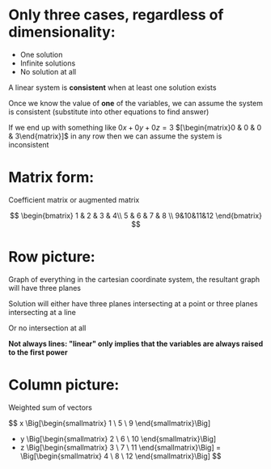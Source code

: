 # Only three cases, regardless of dimensionality:

- One solution
- Infinite solutions
- No solution at all

A linear system is **consistent** when at least one solution exists

Once we know the value of **one** of the variables, we can assume the system is consistent (substitute into other equations to find answer)

If we end up with something like $0x + 0y + 0z = 3$ $[\begin{matrix}0 & 0 & 0 & 3\end{matrix}]$  in any row then we can assume the system is inconsistent

# Matrix form:

Coefficient matrix or augmented matrix

$$
\begin{bmatrix}
1 & 2 & 3 & 4\\
5 & 6 & 7 & 8 \\
9&10&11&12
\end{bmatrix}
$$

#  Row picture:

Graph of everything in the cartesian coordinate system, the resultant graph will have three planes

Solution will either have three planes intersecting at a point or three planes intersecting at a line

Or no intersection at all

**Not always lines: "linear" only implies that the variables are always raised to the first power**

# Column picture:

Weighted sum of vectors

$$
x \Big[\begin{smallmatrix} 1 \\ 5 \\ 9 \end{smallmatrix}\Big] 
+ y \Big[\begin{smallmatrix} 2 \\ 6 \\ 10 \end{smallmatrix}\Big]
+ z \Big[\begin{smallmatrix} 3 \\ 7 \\ 11 \end{smallmatrix}\Big]
= \Big[\begin{smallmatrix} 4 \\ 8 \\ 12 \end{smallmatrix}\Big]
$$
